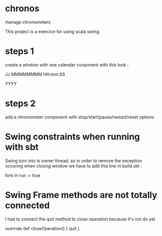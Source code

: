 # chronos
manage chronometers

This project is a exercice for using scala swing

# steps 1

create a window with one calendar conponent with this look :

JJ MMMMMMMM   HH:mm:SS

  YYYY

# steps 2

add a chronometer component with stop/start/pause/restart/reset options

# Swing constraints when running with sbt

Swing turn into is owner thread, so in order to remove the exception occuring when closing window we have to add this line in build.sbt :

fork in run := true

# Swing Frame methods are not totally connected

I had to connect the quit method to close operation because it's not do yet

override def closeOperation() { quit }
